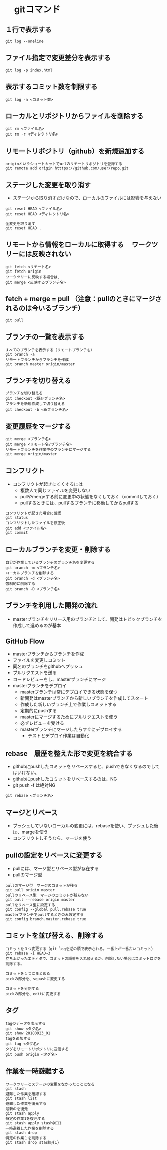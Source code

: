 # 　gitコマンド
## １行で表示する
```
git log --oneline
```
## ファイル指定で変更差分を表示する
```
git log -p index.html
```
## 表示するコミット数を制限する
```
git log -n <コミット数>
```
## ローカルとリポジトリからファイルを削除する
```
git rm <ファイル名>
git rm -r <ディレクトリ名>
```
## リモートリポジトリ（github）を新規追加する
```
originというショートカットでurlのリモートリポジトリを登録する
git remote add origin htttps://github.com/user/repo.git
```
## ステージした変更を取り消す
- ステージから取り消すだけなので、ローカルのファイルには影響を与えない
```
git reset HEAD <ファイル名>
git reset HEAD <ディレクトリ名>

全変更を取り消す
git reset HEAD .
```
## リモートから情報をローカルに取得する 　ワークツリーには反映されない
```
git fetch <リモート名>
git fetch origin
ワークツリーに反映する場合は、
git merge <反映するブランチ名>
```
## fetch + merge = pull （注意：pullのときにマージされるのは今いるブランチ）
```
git pull
```
## ブランチの一覧を表示する
```
すべてのブランチを表示する（リモートブランチも）
git branch -a 
リモートブランチからブランチを作成
git branch master origin/master
```
## ブランチを切り替える
```
ブランチを切り替える
git checkout <既存ブランチ名>
ブランチを新規作成して切り替える
git checkout -b <新ブランチ名>
```
## 変更履歴をマージする
```
git merge <ブランチ名>
git merge <リモート名/ブランチ名>
リモートブランチを作業中のブランチにマージする
git merge origin/master 
```
## コンフリクト
- コンフリクトが起きにくくするには
  - 複数人で同じファイルを変更しない
  - pullやmergeする前に変更中の状態をなくしておく（commitしておく）
  - pullするときには、pullするブランチに移動してからpullする
```
コンフリクトが起きた場合に確認
git status
コンフリクトしたファイルを修正後
git add <ファイル名>
git commit 
```
## ローカルブランチを変更・削除する
```
自分が作業しているブランチのブランチ名を変更する
git branch -m <ブランチ名>
ローカルブランチを削除する
git branch -d <ブランチ名>
強制的に削除する
git branch -D <ブランチ名>
```
## ブランチを利用した開発の流れ
- masterブランチをリリース用のブランチとして、開発はトピックブランチを作成して進めるのが基本

## GitHub Flow
- masterブランチからブランチを作成
- ファイルを変更しコミット
- 同名のブランチをgithubへプッシュ
- プルリクエストを送る
- コードレビューをし、masterブランチにマージ
- masterブランチをデプロイ
  - masterブランチは常にデプロイできる状態を保つ
  - 新開発はmasterブランチから新しいブランチを作成してスタート
  - 作成した新しいブランチ上で作業しコミットする
  - 定期的にpushする
  - masterにマージするためにプルリクエストを使う
  - 必ずレビューを受ける
  - masterブランチにマージしたらすぐにデプロイする
    - テストとデプロイ作業は自動化

## rebase　履歴を整えた形で変更を統合する
- githubにpushしたコミットをリベースすると、pushできなくなるのでしてはいけない。
- githubにpushしたコミットをリベースするのは、NG
- git push -f は絶対NG
```
git rebase <ブランチ名>
```
## マージとリベース
- プッシュしていないローカルの変更には、rebaseを使い、プッシュした後は、margeを使う
- コンフリクトしそうなら、マージを使う

## pullの設定をリベースに変更する
- pullには、マージ型とリベース型が存在する
- pullのマージ型
```
pullのマージ型　マージのコミットが残る
git pull origin master
pullのリベース型　マージのコミットが残らない
git pull --rebase origin master
pullをリベース型に設定する
git config --global pull.rebase true
masterブランチでpullするときのみ設定する
git config branch.master.rebase true
```
## コミットを並び替える、削除する
```
コミットを３つ変更する（git logを逆の順で表示される。一番上が一番古いコミット）
git rebase -i HEAD~3
立ち上がったエディタで、コミットの順番を入れ替えるか、削除したい場合はコミットログを削除する。

コミットを１つにまとめる
pickの部分を、squashに変更する

コミットを分割する
pickの部分を、editに変更する
```
## タグ
```
tagのデータを表示する
git show <タグ名>
git show 20180923_01
tagを追加する
git tag <タグ名>
タグをリモートリポジトリに送信する
git push origin <タグ名>
```
## 作業を一時避難する
```
ワークツリーとステージの変更をなかったことになる
git stash
避難した作業を確認する
git stash list
避難した作業を復元する
最新のを復元
git stash apply
特定の作業1を復元する
git stash apply stash@{1}
一時避難した作業を削除する
git stash drop
特定の作業１を削除する
git stash drop stash@{1}

```
